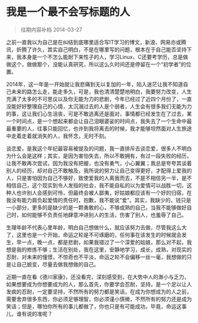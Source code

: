 # 我是一个最不会写标题的人

> 往期内容补档 2014-03-27

之前一直我以为自己是在纠结到底哪里适合写IT学习的博文，新浪、网易亦或腾讯，折腾了许久，其实自己明白，不是在哪里写的问题，根本在于自己能否坚持下来，我本身是一个不怎么能耐下来性子的人，学习Linux、C还要考学历，总是做做这个，做做那个，没能认真研究，所以这么久时间还是停留在一个“初学者”的位置。

2014年，这一年是一开始就让我悲痛到无以复加的一年，陷入迷茫让我不知道自己未来的路怎么走，能走多久，可是，我也清清楚楚地明白，我要努力改变，人生充满了太多的不可思议以及你无能为力的悲剧，今年已经过了近四个月份了，一直没能好好整理自己的心情，太沉溺过去的人是个弱者，人生会有很多我们无能为力的事，这让我们心生沮丧，可是不敢逃离还是面对，事情都已经发生在了过去，某一个时间点，是一个想起来都会让自己泪眼婆娑的时间点，我失去了一个生命中最最重要的人，往事只能回忆，也许到我将离去的时候，我才能够坦然面对人生旅途中走着走着就消失的人，我怀念，无时不刻。

谈恋爱，是我这个年纪最容易被提及的问题，我一直排斥去谈恋爱，很多人不明白为什么会是这样；其实，是因为害怕失去，所以不敢拥有，有过一段失败的经历，让我不敢再次尝试，因为我没有把握，也没有勇气，小心翼翼；我总是夸夸其谈着别人的经历，却对自己不敢触及，我所说的努力让自己变得更好，才配得上爱我的人，只是害怕因为自己不够好，致使爱我的人离我而去，不是不相信另一半，是不相信自己，这个现实到令人发指的社会，我不能自私的以为爱情可以战胜一切，这种人也许别人会感到可怜，但最终会被人鄙夷，好姑娘都应该有一个好的归宿，在我没有能力肩负起爱情的责任时，抱歉，我不能说“爱”。其实，我缺少的，钱只是一小部分，更多的是缺少的是一颗勇敢的心，不够成熟的自己，当我不能够做好自己时，如何能够不负责任地肆意冲进别人的生活，伤害了别人，也羞辱了自己。

生理年龄不代表心里年龄，明白自己想做什么，就应该努力去做，尽管我这么大了，这里也是一个开始，命运之轮是不可琢磨的，任何事在该发生的时候就会发生，早一点，晚一点，都是悲剧，如果我错过了一个深爱的姑娘，那么对不起，我想是我的修炼不够；生活在别处，我在这里，安静地学习，成长，成熟，对现实的忍耐，对未来的憧憬，不惊奇也不平淡，命运之轮不会偏移一丝一毫，我想做的只是让自己蜕变，尽量去做我想做的自己。

近期一直在看《德川家康》，还没看完，深刻感受到，在大势中人的渺小与乏力，如果想要成为你想要成为的人，那么首先，你要学会忍耐，坚持，是一个足以让人发疯的忍耐，一定要坚持，不然所有的努力都是笑话，在成为你想成为的人之前，需要舍弃很多东西，你必须足够理智，你必须谨小慎微，不然所有的努力还是成为笑话；但是，哪怕你所有的事儿都做了，你也只是有可能成功，毕竟，命运这事儿，谁有说的准呢？